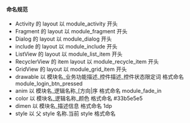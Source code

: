 #### 命名规范
- Activity 的 layout 以 module_activity 开头
- Fragment 的 layout 以 module_fragment 开头
- Dialog 的 layout 以 module_dialog 开头
- include 的 layout 以 module_include 开头
- ListView 的 layout 以 module_list_item 开头
- RecyclerView 的 item layout 以 module_recycle_item 开头
- GridView 的 layout 以 module_grid_item 开头
- drawable 以 模块名_业务功能描述_控件描述_控件状态限定词 格式命名 module_login_btn_pressed
- anim 以 模块名_逻辑名称_[方向|序 格式命名 module_fade_in
- color 以 模块名_逻辑名称_颜色 格式命名 <color name="module_btn_bg_color">#33b5e5e5</colo>
- dimen 以 模块名_描述信息 格式命名 <dimen name="module_horizontal_line_height">1dp</dime>
- style 以 父 style 名称.当前 style 格式命名 <style name="ParentTheme.ThisActivityTheme" />
- string 以 模块名_逻辑名称 格式命名 moudule_login_tips

#### 简写
| 控件 | 缩写 |
| :--: | :--: |
| LinearLayout | ll |
| RelativeLayout | rl |
| ConstraintLayout | cl |
| ListView |lv |
| ScollView | sv |
| TextView | tv |
| Button | btn |
| ImageView | iv |
| CheckBox | cb |
| RadioButton | rb |
| EditText | et |
| ProgressBar | progress_bar |
| DatePicker | date_picker |